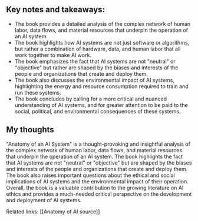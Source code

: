 ## Key notes and takeaways:
-   The book provides a detailed analysis of the complex network of human labor, data flows, and material resources that underpin the operation of an AI system.
-   The book highlights how AI systems are not just software or algorithms, but rather a combination of hardware, data, and human labor that all work together to make AI work.
-   The book emphasizes the fact that AI systems are not "neutral" or "objective" but rather are shaped by the biases and interests of the people and organizations that create and deploy them.
-   The book also discusses the environmental impact of AI systems, highlighting the energy and resource consumption required to train and run these systems.
-   The book concludes by calling for a more critical and nuanced understanding of AI systems, and for greater attention to be paid to the social, political, and environmental consequences of these systems.

## My thoughts 
"Anatomy of an AI System" is a thought-provoking and insightful analysis of the complex network of human labor, data flows, and material resources that underpin the operation of an AI system. The book highlights the fact that AI systems are not "neutral" or "objective" but are shaped by the biases and interests of the people and organizations that create and deploy them. The book also raises important questions about the ethical and social implications of AI systems and the environmental impact of their operation. Overall, the book is a valuable contribution to the growing literature on AI ethics and provides a much-needed critical perspective on the development and deployment of AI systems.

Related links: [[Anatomy of AI source]] 